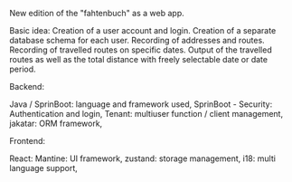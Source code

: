 New edition of the "fahtenbuch" as a web app.

Basic idea: Creation of a user account and login. Creation of a separate database schema for each user.  Recording of addresses and routes. Recording of travelled routes on specific dates. Output of the travelled routes as well as the total distance with freely selectable date or date period.



Backend:

Java / SprinBoot: language and framework used,
SprinBoot - Security: Authentication and login,
Tenant: multiuser function / client management,
jakatar: ORM framework,


Frontend:

React:
Mantine: UI framework,
zustand: storage management, 
i18: multi language support,

